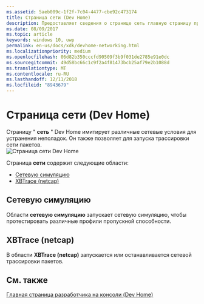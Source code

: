 ```yaml
---
ms.assetid: 5aeb009c-1f2f-7c04-4477-cbe92c473174
title: Страница сети (Dev Home)
description: Предоставляет сведения о странице сеть главную страницу приложения для Xbox One.
ms.date: 08/09/2017
ms.topic: article
keywords: windows 10, uwp
permalink: en-us/docs/xdk/devhome-networking.html
ms.localizationpriority: medium
ms.openlocfilehash: 06d82b350cccfd90509f3b9f031de2785e91e0dc
ms.sourcegitcommit: 49d58bc66c1c9f2a4f81473bcb25af79e2b1088d
ms.translationtype: MT
ms.contentlocale: ru-RU
ms.lasthandoff: 12/11/2018
ms.locfileid: "8943679"
---
```

# <a name="networking-page-dev-home"></a>Страница сети (Dev Home)
   
  
Страницу " **сеть** " Dev Home имитирует различные сетевые условия для устранения неполадок. Он также позволяет для запуска трассировки сети пакетов.   
 ![Страница сети Dev Home](images/devhome_networking.png)   
  
Страница **сети** содержит следующие области:   
 
   *  [Сетевую симуляцию](#ID4EEB)  
   *  [XBTrace (netcap)](#ID4EOB)  

 
<a id="ID4EEB"></a>

   

## <a name="network-simulation"></a>Сетевую симуляцию  
   
  
Области **сетевую симуляцию** запускает сетевую симуляцию, чтобы протестировать различные профили пропускной способности.   
  
<a id="ID4EOB"></a>

   

## <a name="xbtrace-netcap"></a>XBTrace (netcap)  
   
  
В области **XBTrace (netcap)** запускается или останавливается сетевой трассировки пакетов.   
  
<a id="ID4E2B"></a>

   

## <a name="see-also"></a>См. также  
 [Главная страница разработчика на консоли (Dev Home)](dev-home.md)

  